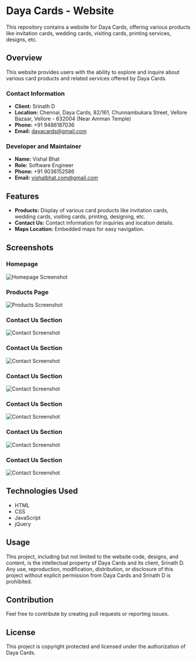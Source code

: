 # Daya Cards - Website

This repository contains a website for Daya Cards, offering various products like invitation cards, wedding cards, visiting cards, printing services, designs, etc.

## Overview

This website provides users with the ability to explore and inquire about various card products and related services offered by Daya Cards.

### Contact Information

- **Client:** Srinath D
- **Location:** Chennai, Daya Cards, 82/161, Chunnambukara Street, Vellore Bazaar, Vellore - 632004 (Near Amman Temple)
- **Phone:** +91 9486187036
- **Email:** dayacards@gmail.com

### Developer and Maintainer

- **Name:** Vishal Bhat
- **Role:** Software Engineer
- **Phone:** +91 9036152586
- **Email:** vishalbhat.com@gmail.com

## Features

- **Products:** Display of various card products like invitation cards, wedding cards, visiting cards, printing, designing, etc.
- **Contact Us:** Contact information for inquiries and location details.
- **Maps Location:** Embedded maps for easy navigation.

## Screenshots

### Homepage
![Homepage Screenshot](images/ScreenShots/Screenshot_Home_page.png)

### Products Page
![Products Screenshot](images/ScreenShots/Screenshot_Home_Page_Latest_Products.png)

### Contact Us Section
![Contact Screenshot](images/ScreenShots/Screenshot_Home_Page_personalised_Section.png)


### Contact Us Section
![Contact Screenshot](images/ScreenShots/Screenshot_Home_Page_Contact_Us.png)

### Contact Us Section
![Contact Screenshot](images/ScreenShots/Screenshot_Home_Page_Footer.png)
### Contact Us Section
![Contact Screenshot](images/ScreenShots/Screenshot_product_Page.png)

### Contact Us Section
![Contact Screenshot](images/ScreenShots/Screenshot_WhyUs_Page.png)

### Contact Us Section
![Contact Screenshot](images/ScreenShots/Screenshot_Home_Page_Contact_Us.png)


## Technologies Used

- HTML
- CSS
- JavaScript
- jQuery

## Usage

This project, including but not limited to the website code, designs, and content, is the intellectual property of Daya Cards and its client, Srinath D. Any use, reproduction, modification, distribution, or disclosure of this project without explicit permission from Daya Cards and Srinath D is prohibited.

## Contribution

Feel free to contribute by creating pull requests or reporting issues.

## License

This project is copyright protected and licensed under the authorization of Daya Cards.